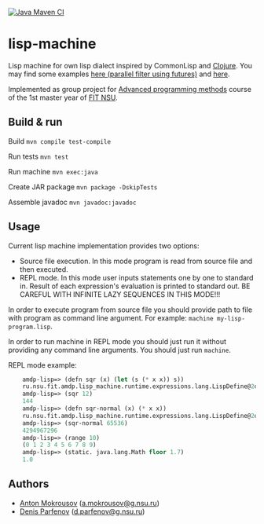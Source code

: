 
[![Java Maven CI](https://github.com/amokrousov12345678/lisp-machine/actions/workflows/maven.yml/badge.svg)](https://github.com/amokrousov12345678/lisp-machine/actions/workflows/maven.yml)
# lisp-machine
Lisp machine for own lisp dialect inspired by CommonLisp and [Clojure](https://clojure.org/). You may find some examples [here (parallel filter using futures)](https://github.com/amokrousov12345678/lisp-machine/blob/main/examples/lab32.lisp) and [here](https://github.com/amokrousov12345678/lisp-machine/tree/main/src/main/resources/ru/nsu/fit/amdp/lisp_machine/stdlib).

Implemented as group project for [Advanced programming methods](http://ccfit.nsu.ru/~shadow/DT6/) course of the 1st master year of [FIT NSU](https://www.nsu.ru/n/information-technologies-department/).
## Build & run
Build
```mvn compile test-compile```

Run tests
```mvn test```

Run machine
```mvn exec:java```

Create JAR package
```mvn package -DskipTests```

Assemble javadoc
```mvn javadoc:javadoc```
## Usage
Current lisp machine implementation provides two options:
 - Source file execution. In this mode program is read from source file and then executed.
 - REPL mode. In this mode user inputs statements one by one to standard in. Result of each expression's evaluation is printed to standard out. BE CAREFUL WITH INFINITE LAZY SEQUENCES IN THIS MODE!!!
 
 In order to execute program from source file you should provide path to file with program as command line argument. For example: `machine my-lisp-program.lisp`.
 
 In order to run machine in REPL mode you should just run it without providing any command line arguments. You should just run `machine`.

  REPL mode example:
```lisp	
    amdp-lisp=> (defn sqr (x) (let (s (* x x)) s))
    ru.nsu.fit.amdp.lisp_machine.runtime.expressions.lang.LispDefine@2db7a79b
    amdp-lisp=> (sqr 12)
    144
    amdp-lisp=> (defn sqr-normal (x) (* x x))
    ru.nsu.fit.amdp.lisp_machine.runtime.expressions.lang.LispDefine@2db7a79b
    amdp-lisp=> (sqr-normal 65536)
    4294967296
    amdp-lisp=> (range 10)
    (0 1 2 3 4 5 6 7 8 9)
    amdp-lisp=> (static. java.lang.Math floor 1.7)
    1.0
```
## Authors
 - [Anton Mokrousov](https://github.com/amokrousov12345678) (a.mokrousov@g.nsu.ru)
 - [Denis Parfenov](https://github.com/tempoden) (d.parfenov@g.nsu.ru)
